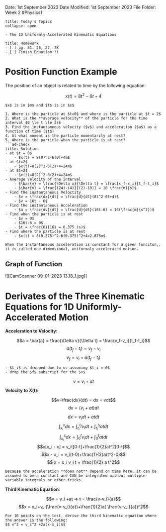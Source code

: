 Date: 1st September 2023
Date Modified: 1st September 2023
File Folder: Week 2
#Physics1

```ad-abstract
title: Today's Topics
collapse: open

- The 1D Uniformly-Accelerated Kinematic Equations

```

```ad-note
title: Homework
- [ ] pg. 51: 26, 27, 78
- [ ] Finish Equation!!!
```

# Position Function Example

The position of an object is related to time by the following equation:

$$ x(t) = 8t^2-6t+4$$

```ad-note
$x$ is in $m$ and $t$ is in $s$
```

```ad-example
1. Where is the particle at $t=0$ and where is the particle at $t = 2$
2. What is the **average velocity** of the particle for the time interval $0 \le t \le 2s$
3. Find the instantaneous velocity ($v$) and acceleration ($a$) as a function of time ($t$)
4. At what moment is the particle momentarily at rest?
5. Where is the particle when the particle is at rest?
```ad-check
title: Solution
- at $t = 0$
	- $x(t) = 8(0)^2-6(0)+4m$
- at $t=2$
	- $x(t)=8(2)^2-6(2)+4=24m$
- at $t=2$
	- $x(t)=8(2)^2-6(2)+4=24m$
- Average velocity of the interval
	- $\bar{v} = \frac{\Delta x}{\Delta t} = \frac{x_f-x_i}{t_f-t_i}$
	- $\bar{v} = \frac{(24)-(4)}{(2)-(0)} = 10 \frac{m}{s}$
- Find the instantaneous Veloctity
	- $v = \frac{dx}{dt} = \frac{d}{dt}(8t^2-6t+4)$
	- $v = 16t - 6$
- Find the instantaneous Acceleration
	- $a = \frac{dv}{dt} = \frac{d}{dt}(16t-6) = 16(\frac{m}{s^2})$
- Find when the particle is at rest
	- $v = 0$
	- $16t-6 = 0$
	- $t = \frac{6}{16} = 0.375 (s)$
- Find where the particle is at rest
	- $x(t) = 8(0.375)^2-6(0.375)^2+4=2.875m$
```

```ad-summary
When the Instantaneous acceleration is constant for a given funciton,, it is called one-dimensional, uniformaly accelerated motion.
```

## Graph of Function

![[CamScanner 09-01-2023 13.18_1.jpg]]
# Derivates of the Three Kinematic Equations for 1D Uniformly-Accelerated Motion

**Acceleration to Velocity:**

$$a = \bar{a} = \frac{\Delta v}{\Delta t} = \frac{v_f-v_i}{t_f-t_i}$$
$$a(t_f-t_i) = v_f-v_i$$
$$ v_f = v_i +a(t_f-t_i)$$

```ad-important
- $t_i$ is dropped due to us assuming $t_i = 0$
- drop the $f$ subscript for the $v$
```

$$v = v_i +at$$
**Velocity to X(t):**

$$v=\frac{dx}{dt} = dx = vdt$$
$$dx = (v_i+at)dt$$
$$dx = v_idt + atdt$$
$$\int_{x_i}^x dx = \int_{t_i}^{t_f} v_i dt + \int_{t_i}^{t_f}  atdt$$
$$\int_{x_i}^x dx = \int_{0}^{t} v_i dt + \int_{0}^{t}  atdt$$
$$x[x_i - x] = v_it[0-t]+\frac{1}{2}at^2[0-t]$$
$$x - x_i = v_i(t-0)+\frac{1}{2}a(t^2-0)$$
$$ x = x_i v_i t + \frac{1}{2} a t^2$$
```ad-note
Because the acceleration **does not** depend on time here, it can be assumed to be a constant and CAN be integrated without multiple-variable integrals or other tricks
```

**Third Kinematic Equation**: 

$$v = v_i +at => t = \frac{v-v_i}{a}$$
$$x = x_i+v_i(\frac{v-v_i}{a})+\frac{1}{2}a( \frac{v-v_i}{a})^2$$

```ad-important
For 10 points on the test, derive the third kinematic equation where the answer is the following:
$$ v^2 = v_i^2 +2a(x-x_i)$$
```

